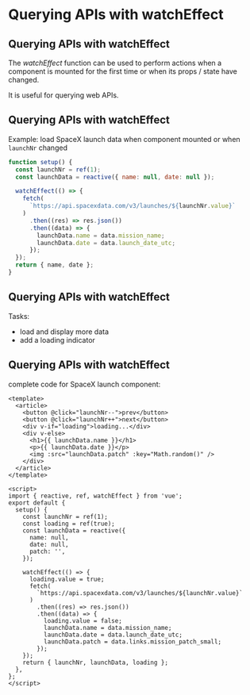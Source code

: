 # Querying APIs with watchEffect

## Querying APIs with watchEffect

The _watchEffect_ function can be used to perform actions when a component is mounted for the first time or when its props / state have changed.

It is useful for querying web APIs.

## Querying APIs with watchEffect

Example: load SpaceX launch data when component mounted or when `launchNr` changed

```js
function setup() {
  const launchNr = ref(1);
  const launchData = reactive({ name: null, date: null });

  watchEffect(() => {
    fetch(
      `https://api.spacexdata.com/v3/launches/${launchNr.value}`
    )
      .then((res) => res.json())
      .then((data) => {
        launchData.name = data.mission_name;
        launchData.date = data.launch_date_utc;
      });
  });
  return { name, date };
}
```

## Querying APIs with watchEffect

Tasks:

- load and display more data
- add a loading indicator

## Querying APIs with watchEffect

complete code for SpaceX launch component:

```vue
<template>
  <article>
    <button @click="launchNr--">prev</button>
    <button @click="launchNr++">next</button>
    <div v-if="loading">loading...</div>
    <div v-else>
      <h1>{{ launchData.name }}</h1>
      <p>{{ launchData.date }}</p>
      <img :src="launchData.patch" :key="Math.random()" />
    </div>
  </article>
</template>

<script>
import { reactive, ref, watchEffect } from 'vue';
export default {
  setup() {
    const launchNr = ref(1);
    const loading = ref(true);
    const launchData = reactive({
      name: null,
      date: null,
      patch: '',
    });

    watchEffect(() => {
      loading.value = true;
      fetch(
        `https://api.spacexdata.com/v3/launches/${launchNr.value}`
      )
        .then((res) => res.json())
        .then((data) => {
          loading.value = false;
          launchData.name = data.mission_name;
          launchData.date = data.launch_date_utc;
          launchData.patch = data.links.mission_patch_small;
        });
    });
    return { launchNr, launchData, loading };
  },
};
</script>
```
